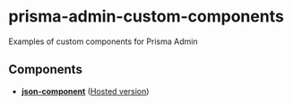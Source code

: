# prisma-admin-custom-components
Examples of custom components for Prisma Admin

## Components

- [**json-component**](components/json-component) ([Hosted version](https://custom-components.now.sh/json-component))
